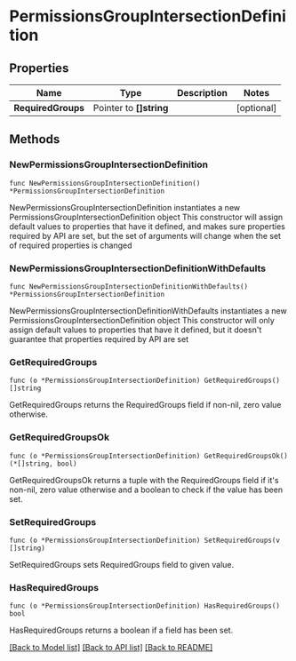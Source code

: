 # PermissionsGroupIntersectionDefinition

## Properties

Name | Type | Description | Notes
------------ | ------------- | ------------- | -------------
**RequiredGroups** | Pointer to **[]string** |  | [optional] 

## Methods

### NewPermissionsGroupIntersectionDefinition

`func NewPermissionsGroupIntersectionDefinition() *PermissionsGroupIntersectionDefinition`

NewPermissionsGroupIntersectionDefinition instantiates a new PermissionsGroupIntersectionDefinition object
This constructor will assign default values to properties that have it defined,
and makes sure properties required by API are set, but the set of arguments
will change when the set of required properties is changed

### NewPermissionsGroupIntersectionDefinitionWithDefaults

`func NewPermissionsGroupIntersectionDefinitionWithDefaults() *PermissionsGroupIntersectionDefinition`

NewPermissionsGroupIntersectionDefinitionWithDefaults instantiates a new PermissionsGroupIntersectionDefinition object
This constructor will only assign default values to properties that have it defined,
but it doesn't guarantee that properties required by API are set

### GetRequiredGroups

`func (o *PermissionsGroupIntersectionDefinition) GetRequiredGroups() []string`

GetRequiredGroups returns the RequiredGroups field if non-nil, zero value otherwise.

### GetRequiredGroupsOk

`func (o *PermissionsGroupIntersectionDefinition) GetRequiredGroupsOk() (*[]string, bool)`

GetRequiredGroupsOk returns a tuple with the RequiredGroups field if it's non-nil, zero value otherwise
and a boolean to check if the value has been set.

### SetRequiredGroups

`func (o *PermissionsGroupIntersectionDefinition) SetRequiredGroups(v []string)`

SetRequiredGroups sets RequiredGroups field to given value.

### HasRequiredGroups

`func (o *PermissionsGroupIntersectionDefinition) HasRequiredGroups() bool`

HasRequiredGroups returns a boolean if a field has been set.


[[Back to Model list]](../README.md#documentation-for-models) [[Back to API list]](../README.md#documentation-for-api-endpoints) [[Back to README]](../README.md)


